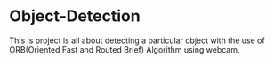 # Object-Detection
This is project is all about detecting a particular object with the use of ORB(Oriented Fast and Routed Brief) Algorithm using webcam.
